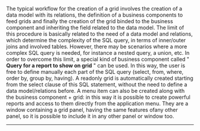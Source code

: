 The typical workflow for the creation of a grid involves the creation of a data model with its relations, the definition of a business components to feed grids and finally the creation of the grid binded to the business component and inheriting the field related to the data model.
The limit of this procedure is basically related to the need of a data model and relations, which determine the complexity of the SQL query, in terms of inner/outer joins and involved tables.
However, there may be scenarios where a more complex SQL query is needed, for instance a nested query, a union, etc.
In order to overcome this limit, a special kind of business component called " **Query for a report to show on grid** " can be used. In this way, the user is free to define manually each part of the SQL query (select, from, where, order by, group by, having). A readonly grid is automatically created starting from the select clause of this SQL statement, without the need to define a data model/relations before.
A menu item can also be created along with the business component + grid: in this way it is possible to create powerful reports and access to them directly from the application menu.
They are a window containing a grid panel, having the same features ofany other panel, so it is possible to include it in any other panel or window too.


                

---


